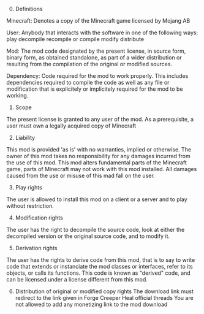 0. Definitions
 
Minecraft: Denotes a copy of the Minecraft game licensed by Mojang AB
 
User: Anybody that interacts with the software in one of the following ways:
play
decompile
recompile or compile
modify
distribute
 
Mod: The mod code designated by the present license, in source form, binary form, as obtained standalone, as part of a wider distribution or resulting from the compilation of the original or modified sources.
 
Dependency: Code required for the mod to work properly. This includes dependencies required to compile the code as well as any file or modification that is explicitely or implicitely required for the mod to be working.
 
1. Scope
 
The present license is granted to any user of the mod. As a prerequisite, a user must own a legally acquired copy of Minecraft
 
2. Liability
 
This mod is provided 'as is' with no warranties, implied or otherwise. The owner of this mod takes no responsibility for any damages incurred from the use of this mod. This mod alters fundamental parts of the Minecraft game, parts of Minecraft may not work with this mod installed. All damages caused from the use or misuse of this mad fall on the user.
 
3. Play rights
 
The user is allowed to install this mod on a client or a server and to play without restriction.
 
4. Modification rights
 
The user has the right to decompile the source code, look at either the decompiled version or the original source code, and to modify it.
 
5. Derivation rights
 
The user has the rights to derive code from this mod, that is to say to write code that extends or instanciate the mod classes or interfaces, refer to its objects, or calls its functions. This code is known as "derived" code, and can be licensed under a license different from this mod.

6. Distribution of original or modified copy rights
The download link must redirect to the link given in Forge Creeper Heal official threads
You are not allowed to add any monetizing link to the mod download